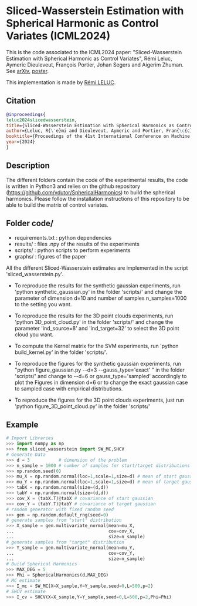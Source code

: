 # Sliced-Wasserstein Estimation with Spherical Harmonic as Control Variates (ICML2024)

This is the code associated to the ICML2024 paper: "Sliced-Wasserstein Estimation with Spherical Harmonic as Control Variates", Rémi Leluc, Aymeric Dieuleveut, François Portier, Johan Segers and Aigerim Zhuman. See [arXiv](https://arxiv.org/pdf/2402.01493.pdf), [poster](https://remileluc.github.io/assets/ICML2024_SHCV_poster.pdf).

This implementation is made by [Rémi LELUC](https://remileluc.github.io/).

## Citation

```bibtex
@inproceedings{
leluc2024slicedwasserstein,
title={Sliced-Wasserstein Estimation with Spherical Harmonics as Control Variates},
author={Leluc, R{\'e}mi and Dieuleveut, Aymeric and Portier, Fran{\c{c}}ois and Segers, Johan and Zhuman, Aigerim},
booktitle={Proceedings of the 41st International Conference on Machine Learning},
year={2024}
}
```

## Description 

The different folders contain the code of the experimental results, the code is written in Python3
and relies on the github repository (https://github.com/vdutor/SphericalHarmonics) to build the spherical harmonics. Please follow the installation instructions of this repository to be able to build the matrix of control variates.

## Folder code/

- requirements.txt : python dependencies
- results/         : files .npy of the results of the experiments
- scripts/         : python scripts to perform experiments 
- graphs/          : figures of the paper

All the different Sliced-Wasserstein estimates are implemented in the script 'sliced_wasserstein.py'.

- To reproduce the results for the synthetic gaussian experiments, run 'python synthetic_gaussian.py' in the folder 'scripts/' and change the parameter of dimension d=10 and number of samples n_samples=1000 to the setting you want.
- To reproduce the results for the 3D point clouds experiments, run 'python 3D_point_cloud.py' in the folder 'scripts/' and change the parameter 'ind_source=8' and 'ind_target=32' to select the 3D point cloud you want.
- To compute the Kernel matrix for the SVM experiments, run 'python build_kernel.py' in the folder 'scripts/'.

- To reproduce the figures for the synthetic gaussian experiments, run "python figure_gaussian.py --d=3 --gauss_type='exact' " in the folder 'scripts/' and change to --d=6 or gauss_type='sampled' accordingly to plot the Figures in dimension d=6 or to change the exact gaussian case to sampled case with empirical distributions.
- To reproduce the figures for the 3D point clouds experiments, just run 'python figure_3D_point_cloud.py' in the folder 'scripts/'

## Example

```python
# Import Libraries
>>> import numpy as np
>>> from sliced_wasserstein import SW_MC,SHCV
# Generate Data
>>> d = 3           # dimension of the problem
>>> n_sample = 1000 # number of samples for start/target distributions
>>> np.random.seed(0)
>>> mu_X = np.random.normal(loc=1,scale=1,size=d) # mean of start gaussian
>>> mu_Y = np.random.normal(loc=1,scale=1,size=d) # mean of target gaussian 
>>> tabX = np.random.normal(size=(d,d))
>>> tabY = np.random.normal(size=(d,d))
>>> cov_X = (tabX.T)@tabX # covariance of start gaussian
>>> cov_Y = (tabY.T)@tabY # covariance of target gaussian
# random generator with fixed random seed
>>> gen = np.random.default_rng(seed=0)
# generate samples from "start" distribution
>>> X_sample = gen.multivariate_normal(mean=mu_X,
...                                    cov=cov_X,
...                                    size=n_sample)
# generate samples from "target" distribution
>>> Y_sample = gen.multivariate_normal(mean=mu_Y,
...                                    cov=cov_Y,
...                                    size=n_sample)
# Build Spherical Harmonics
>>> MAX_DEG = 5
>>> Phi = SphericalHarmonics(d,MAX_DEG)
# MC estimate
>>> I_mc = SW_MC(X=X_sample,Y=Y_sample,seed=0,L=500,p=2)
# SHCV estimate
>>> I_cv = SHCV(X=X_sample,Y=Y_sample,seed=0,L=500,p=2,Phi=Phi)
``` 
